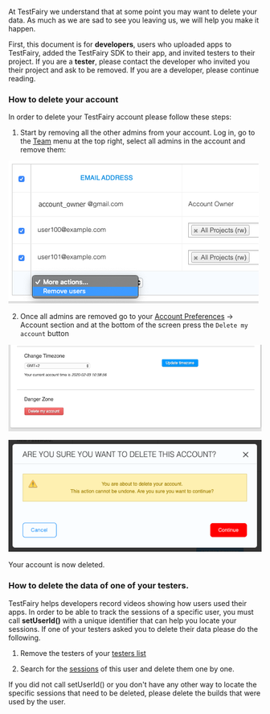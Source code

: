 
At TestFairy we understand that at some point you may want to delete your data. As much as we are sad to see you leaving us, we will help you make it happen.

First, this document is for __developers__, users who uploaded apps to TestFairy, added the TestFairy SDK to their app, and invited testers to their project. If you are a __tester__, please contact the developer who invited you their project and ask to be removed. If you are a developer, please continue reading.

### How to delete your account

In order to delete your TestFairy account please follow these steps:

  1. Start by removing all the other admins from your account. Log in, go to the [Team](https://app.testfairy.com/settings/cpanel/) menu at the top right, select all admins in the account and remove them:
  
  ![](/img/FAQ/delete-account-01.png)

  2. Once all admins are removed go to your [Account Preferences](https://app.testfairy.com/settings/account/) → Account section and at the bottom of the screen press the `Delete my account` button
  
  ![](/img/FAQ/delete-account-02.png)
  
  ![](/img/FAQ/delete-account-03.png)
  
Your account is now deleted.

### How to delete the data of one of your testers.

TestFairy helps developers record videos showing how users used their apps. In order to be able to track the sessions of a specific user, you must call __setUserId()__ with a unique identifier that can help you locate your sessions. 
If one of your testers asked you to delete their data please do the following.

1. Remove the testers of your [testers list](https://app.testfairy.com/testers)

2. Search for the [sessions](https://app.testfairy.com/search) of this user and delete them one by one.

If you did not call setUserId() or you don't have any other way to locate the specific sessions that need to be deleted, please delete the builds that were used by the user.

